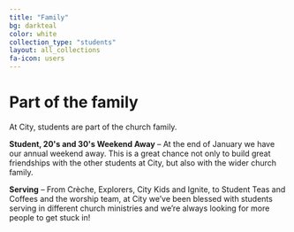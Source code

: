 ```yaml
---
title: "Family"
bg: darkteal
color: white
collection_type: "students"
layout: all_collections
fa-icon: users
---
```


# Part of the family
At City, students are part of the church family.

**Student, 20's and 30's Weekend Away** – At the end of January we have our annual weekend away. This is a great
chance not only to build great friendships with the other students at City, but also with the wider church
family.

**Serving** – From Crèche, Explorers, City Kids and Ignite, to Student Teas and Coffees and the worship team, at City
we’ve been blessed with students serving in different church ministries and we’re always looking for more
people to get stuck in!
